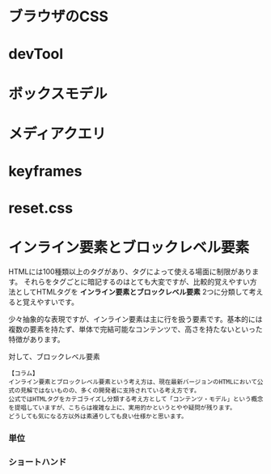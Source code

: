 # ブラウザのCSS
# devTool
# ボックスモデル
# メディアクエリ
# keyframes
# reset.css

# インライン要素とブロックレベル要素
HTMLには100種類以上のタグがあり、タグによって使える場面に制限があります。
それらをタグごとに暗記するのはとても大変ですが、比較的覚えやすい方法としてHTMLタグを __インライン要素とブロックレベル要素__ 2つに分類して考えると覚えやすいです。


少々抽象的な表現ですが、インライン要素は主に行を扱う要素です。基本的には複数の要素を持たず、単体で完結可能なコンテンツで、高さを持たないといった特徴があります。

対して、ブロックレベル要素


```
【コラム】
インライン要素とブロックレベル要素という考え方は、現在最新バージョンのHTMLにおいて公式の見解ではないものの、多くの開発者に支持されている考え方です。
公式ではHTMLタグをカテゴライズし分類する考え方として「コンテンツ・モデル」という概念を提唱していますが、こちらは複雑な上に、実用的かというとやや疑問が残ります。
どうしても気になる方以外は素通りしても良い仕様かと思います。
```

### 単位
### ショートハンド

